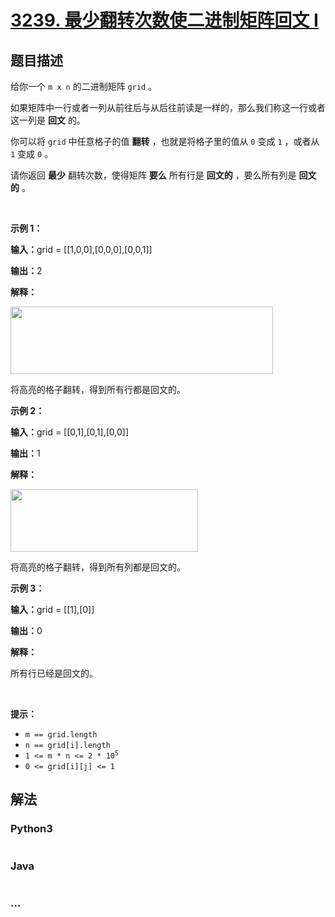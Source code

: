 # [3239. 最少翻转次数使二进制矩阵回文 I](https://leetcode.cn/problems/minimum-number-of-flips-to-make-binary-grid-palindromic-i)

## 题目描述

<!-- 这里写题目描述 -->

<p>给你一个&nbsp;<code>m x n</code>&nbsp;的二进制矩阵&nbsp;<code>grid</code>&nbsp;。</p>

<p>如果矩阵中一行或者一列从前往后与从后往前读是一样的，那么我们称这一行或者这一列是 <strong>回文</strong> 的。</p>

<p>你可以将 <code>grid</code>&nbsp;中任意格子的值 <strong>翻转</strong>&nbsp;，也就是将格子里的值从 <code>0</code>&nbsp;变成 <code>1</code>&nbsp;，或者从 <code>1</code>&nbsp;变成 <code>0</code>&nbsp;。</p>

<p>请你返回 <strong>最少</strong>&nbsp;翻转次数，使得矩阵 <strong>要么</strong>&nbsp;所有行是 <strong>回文的</strong>&nbsp;，要么所有列是 <strong>回文的</strong>&nbsp;。</p>

<p>&nbsp;</p>

<p><strong class="example">示例 1：</strong></p>

<div class="example-block">
<p><span class="example-io"><b>输入：</b>grid = [[1,0,0],[0,0,0],[0,0,1]]</span></p>

<p><span class="example-io"><b>输出：</b>2</span></p>

<p><b>解释：</b></p>

<p><img alt="" src="https://assets.leetcode.com/uploads/2024/07/07/screenshot-from-2024-07-08-00-20-10.png" style="width: 420px; height: 108px;" /></p>

<p>将高亮的格子翻转，得到所有行都是回文的。</p>
</div>

<p><strong class="example">示例 2：</strong></p>

<div class="example-block">
<p><span class="example-io"><b>输入：</b>grid = </span>[[0,1],[0,1],[0,0]]</p>

<p><span class="example-io"><b>输出：</b>1</span></p>

<p><strong>解释：</strong></p>

<p><img alt="" src="https://assets.leetcode.com/uploads/2024/07/07/screenshot-from-2024-07-08-00-31-23.png" style="width: 300px; height: 100px;" /></p>

<p>将高亮的格子翻转，得到所有列都是回文的。</p>
</div>

<p><strong class="example">示例 3：</strong></p>

<div class="example-block">
<p><span class="example-io"><b>输入：</b>grid = [[1],[0]]</span></p>

<p><span class="example-io"><b>输出：</b>0</span></p>

<p><strong>解释：</strong></p>

<p>所有行已经是回文的。</p>
</div>

<p>&nbsp;</p>

<p><strong>提示：</strong></p>

<ul>
	<li><code>m == grid.length</code></li>
	<li><code>n == grid[i].length</code></li>
	<li><code>1 &lt;= m * n &lt;= 2 * 10<sup>5</sup></code></li>
	<li><code>0 &lt;= grid[i][j] &lt;= 1</code></li>
</ul>


## 解法

<!-- 这里可写通用的实现逻辑 -->

<!-- tabs:start -->

### **Python3**

<!-- 这里可写当前语言的特殊实现逻辑 -->

```python

```

### **Java**

<!-- 这里可写当前语言的特殊实现逻辑 -->

```java

```

### **...**

```

```

<!-- tabs:end -->
